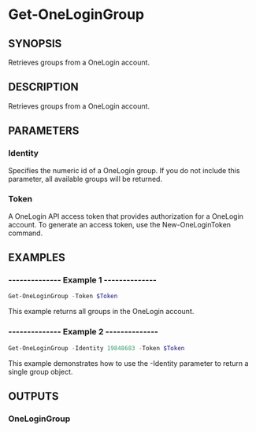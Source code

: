 # Get-OneLoginGroup

## SYNOPSIS
Retrieves groups from a OneLogin account.

## DESCRIPTION
Retrieves groups from a OneLogin account. 

## PARAMETERS
### Identity
Specifies the numeric id of a OneLogin group. If you do not include this parameter, all available groups will be returned.

### Token
A OneLogin API access token that provides authorization for a OneLogin account. To generate an access token, use the New-OneLoginToken command.


## EXAMPLES
### --------------  Example 1  --------------

```powershell
Get-OneLoginGroup -Token $Token
```

This example returns all groups in the OneLogin account.

### --------------  Example 2  --------------

```powershell
Get-OneLoginGroup -Identity 19848683 -Token $Token
```

This example demonstrates how to use the -Identity parameter to return a single group object.

## OUTPUTS
### OneLoginGroup
